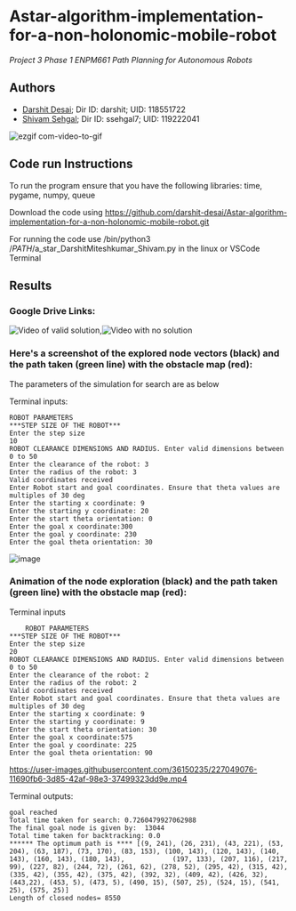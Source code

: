 # Astar-algorithm-implementation-for-a-non-holonomic-mobile-robot
*Project 3 Phase 1 ENPM661 Path Planning for Autonomous Robots*
## Authors
- [Darshit Desai](https://github.com/darshit-desai); Dir ID: darshit; UID: 118551722
- [Shivam Sehgal](https://github.com/shivamsehgal77); Dir ID: ssehgal7; UID: 119222041

![ezgif com-video-to-gif](https://user-images.githubusercontent.com/36150235/226222995-05983ea1-9c1d-43a7-8b39-09277a598147.gif)

## Code run Instructions

To run the program ensure that you have the following libraries: time, pygame, numpy, queue

Download the code using https://github.com/darshit-desai/Astar-algorithm-implementation-for-a-non-holonomic-mobile-robot.git

For running the code use /bin/python3 /$PATH$/a_star_DarshitMiteshkumar_Shivam.py in the linux or VSCode Terminal

## Results


### Google Drive Links: 
![Video of valid solution](https://drive.google.com/file/d/1VzLooit4g6QmN3XYUQIhVg_RVxbSUGc-/view?usp=sharing),![Video with no solution]( 
https://drive.google.com/file/d/1cQPtLVFklBLRYghyRPMaL3PqzhV6EsEY/view?usp=sharing)

### Here's a screenshot of the explored node vectors (black) and the path taken (green line) with the obstacle map (red):

The parameters of the simulation for search are as below

Terminal inputs:

    ROBOT PARAMETERS
    ***STEP SIZE OF THE ROBOT***
    Enter the step size 
    10
    ROBOT CLEARANCE DIMENSIONS AND RADIUS. Enter valid dimensions between 0 to 50
    Enter the clearance of the robot: 3
    Enter the radius of the robot: 3
    Valid coordinates received
    Enter Robot start and goal coordinates. Ensure that theta values are multiples of 30 deg
    Enter the starting x coordinate: 9
    Enter the starting y coordinate: 20
    Enter the start theta orientation: 0
    Enter the goal x coordinate:300
    Enter the goal y coordinate: 230
    Enter the goal theta orientation: 30
![image](https://user-images.githubusercontent.com/36150235/226221895-8a29293c-3d1f-45f7-80d0-6db00250d0f7.png)

### Animation of the node exploration (black) and the path taken (green line) with the obstacle map (red):

Terminal inputs

        ROBOT PARAMETERS
    ***STEP SIZE OF THE ROBOT***
    Enter the step size
    20
    ROBOT CLEARANCE DIMENSIONS AND RADIUS. Enter valid dimensions between 0 to 50
    Enter the clearance of the robot: 2
    Enter the radius of the robot: 2
    Valid coordinates received
    Enter Robot start and goal coordinates. Ensure that theta values are multiples of 30 deg
    Enter the starting x coordinate: 9
    Enter the starting y coordinate: 9
    Enter the start theta orientation: 30
    Enter the goal x coordinate:575
    Enter the goal y coordinate: 225
    Enter the goal theta orientation: 90



https://user-images.githubusercontent.com/36150235/227049076-11690fb6-3d85-42af-98e3-37499323dd9e.mp4



Terminal outputs: 

    goal reached
    Total time taken for search: 0.7260479927062988
    The final goal node is given by:  13044
    Total time taken for backtracking: 0.0
    ****** The optimum path is **** [(9, 241), (26, 231), (43, 221), (53, 204), (63, 187), (73, 170), (83, 153), (100, 143), (120, 143), (140, 143), (160, 143), (180, 143),            (197, 133), (207, 116), (217, 99), (227, 82), (244, 72), (261, 62), (278, 52), (295, 42), (315, 42), (335, 42), (355, 42), (375, 42), (392, 32), (409, 42), (426, 32),          (443,22), (453, 5), (473, 5), (490, 15), (507, 25), (524, 15), (541, 25), (575, 25)]
    Length of closed nodes= 8550








